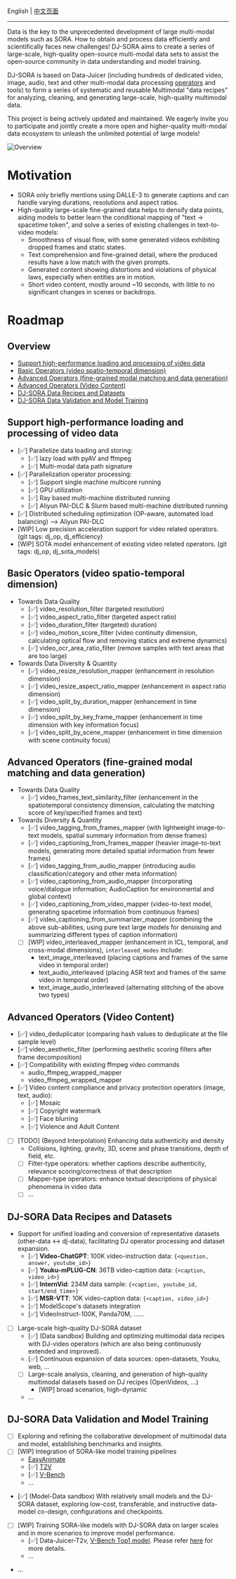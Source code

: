 English | [中文页面](DJ_SORA_ZH.md) 

---

Data is the key to the unprecedented development of large multi-modal models such as SORA. How to obtain and process data efficiently and scientifically faces new challenges! DJ-SORA aims to create a series of large-scale, high-quality open-source multi-modal data sets to assist the open-source community in data understanding and model training.

DJ-SORA is based on Data-Juicer (including hundreds of dedicated video, image, audio, text and other multi-modal data processing [operators](Operators_ZH.md) and tools) to form a series of systematic and reusable Multimodal "data recipes" for analyzing, cleaning, and generating large-scale, high-quality multimodal data.

This project is being actively updated and maintained. We eagerly invite you to participate and jointly create a more open and higher-quality multi-modal data ecosystem to unleash the unlimited potential of large models!

![Overview](https://img.alicdn.com/imgextra/i2/O1CN01YMO2p31MsT5PKu7fh_!!6000000001490-0-tps-2134-1518.jpg)

# Motivation
- SORA only briefly mentions using DALLE-3 to generate captions and can handle varying durations, resolutions and aspect ratios.
- High-quality large-scale fine-grained data helps to densify data points, aiding models to better learn the conditional mapping of "text -> spacetime token", and solve a series of existing challenges in text-to-video models:
  - Smoothness of visual flow, with some generated videos exhibiting dropped frames and static states.
  - Text comprehension and fine-grained detail, where the produced results have a low match with the given prompts.
  - Generated content showing distortions and violations of physical laws, especially when entities are in motion.
  - Short video content, mostly around ~10 seconds, with little to no significant changes in scenes or backdrops.

# Roadmap
## Overview
* [Support high-performance loading and processing of video data](#support-high-performance-loading-and-processing-of-video-data)
* [Basic Operators (video spatio-temporal dimension)](#basic-operators-video-spatio-temporal-dimension)
* [Advanced Operators (fine-grained modal matching and data generation)](#advanced-operators-fine-grained-modal-matching-and-data-generation)
* [Advanced Operators (Video Content)](#advanced-operators-video-content)
* [DJ-SORA Data Recipes and Datasets](#dj-sora-data-recipes-and-datasets)
* [DJ-SORA Data Validation and Model Training](#dj-sora-data-validation-and-model-training)


## Support high-performance loading and processing of video data
- [✅] Parallelize data loading and storing:
   - [✅] lazy load with pyAV and ffmpeg
   - [✅] Multi-modal data path signature
- [✅] Parallelization operator processing:
   - [✅] Support single machine multicore running
   - [✅] GPU utilization
   - [✅] Ray based multi-machine distributed running
   - [✅] Aliyun PAI-DLC & Slurm based multi-machine distributed running
- [✅] Distributed scheduling optimization (OP-aware, automated load balancing) --> Aliyun PAI-DLC
- [WIP] Low precision acceleration support for video related operators. (git tags: dj_op, dj_efficiency)
- [WIP] SOTA model enhancement of existing video related operators. (git tags: dj_op, dj_sota_models)

## Basic Operators (video spatio-temporal dimension)
- Towards Data Quality
  - [✅] video_resolution_filter (targeted resolution)
  - [✅] video_aspect_ratio_filter (targeted aspect ratio)
  - [✅] video_duration_filter (targeted) duration)
  - [✅] video_motion_score_filter (video continuity dimension, calculating optical flow and removing statics and extreme dynamics)
  - [✅] video_ocr_area_ratio_filter (remove samples with text areas that are too large)
- Towards Data Diversity & Quantity
   - [✅] video_resize_resolution_mapper (enhancement in resolution dimension)
   - [✅] video_resize_aspect_ratio_mapper (enhancement in aspect ratio dimension)
   - [✅] video_split_by_duration_mapper (enhancement in time dimension)
  - [✅] video_split_by_key_frame_mapper (enhancement in time dimension with key information focus)
   - [✅] video_split_by_scene_mapper (enhancement in time dimension with scene continuity focus)

## Advanced Operators (fine-grained modal matching and data generation)
- Towards Data Quality
  - [✅] video_frames_text_similarity_filter (enhancement in the spatiotemporal consistency dimension, calculating the matching score of key/specified frames and text)
- Towards Diversity & Quantity
  - [✅] video_tagging_from_frames_mapper (with lightweight image-to-text models, spatial summary information from dense frames)
  - [✅] video_captioning_from_frames_mapper (heavier image-to-text models, generating more detailed spatial information from fewer frames)
  - [✅] video_tagging_from_audio_mapper (introducing audio classification/category and other meta information)
  - [✅] video_captioning_from_audio_mapper (incorporating voice/dialogue information; AudioCaption for environmental and global context)
  - [✅] video_captioning_from_video_mapper (video-to-text model, generating spacetime information from continuous frames)
  - [✅] video_captioning_from_summarizer_mapper (combining the above sub-abilities, using pure text large models for denoising and summarizing different types of caption information)
  - [ ] [WIP] video_interleaved_mapper (enhancement in ICL, temporal, and cross-modal dimensions), `interleaved_modes` include:
    - text_image_interleaved (placing captions and frames of the same video in temporal order)
    - text_audio_interleaved (placing ASR text and frames of the same video in temporal order)
    - text_image_audio_interleaved (alternating stitching of the above two types)
## Advanced Operators (Video Content)
- [✅] video_deduplicator (comparing hash values to deduplicate at the file sample level)
- [✅] video_aesthetic_filter (performing aesthetic scoring filters after frame decomposition)
- [✅] Compatibility with existing ffmpeg video commands
  - audio_ffmpeg_wrapped_mapper 
  - video_ffmpeg_wrapped_mapper
- [✅] Video content compliance and privacy protection operators (image, text, audio):
  - [✅] Mosaic
  - [✅] Copyright watermark
  - [✅] Face blurring
  - [✅] Violence and Adult Content
- [ ] [TODO] (Beyond Interpolation) Enhancing data authenticity and density
  - Collisions, lighting, gravity, 3D, scene and phase transitions, depth of field, etc.
  - [ ] Filter-type operators: whether captions describe authenticity, relevance scoring/correctness of that description
  - [ ] Mapper-type operators: enhance textual descriptions of physical phenomena in video data
  - [ ] ...
## DJ-SORA Data Recipes and Datasets
- Support for unified loading and conversion of representative datasets (other-data <-> dj-data), facilitating DJ operator processing and dataset expansion.
  - [✅] **Video-ChatGPT**: 100K video-instruction data: `{<question, answer, youtube_id>}`
  - [✅] **Youku-mPLUG-CN**: 36TB video-caption data: `{<caption, video_id>}`
  - [✅] **InternVid**: 234M data sample: `{<caption, youtube_id, start/end_time>}`
  - [✅] **MSR-VTT**: 10K video-caption data: `{<caption, video_id>}`
  - [✅] ModelScope's datasets integration
  - [✅] VideoInstruct-100K, Panda70M, ......
- [ ] Large-scale high-quality DJ-SORA dataset
  - [✅] (Data sandbox) Building and optimizing multimodal data recipes with DJ-video operators (which are also being continuously extended and improved).
  - [✅] Continuous expansion of data sources: open-datasets, Youku, web, ...
  - [ ] Large-scale analysis, cleaning, and generation of high-quality multimodal datasets based on DJ recipes (OpenVideos, ...)
    - [WIP] broad scenarios, high-dynamic
  - ...

## DJ-SORA Data Validation and Model Training
  - [ ] Exploring and refining the collaborative development of multimodal data and model, establishing benchmarks and insights.
  - [ ] [WIP] Integration of SORA-like model training pipelines
    - [EasyAnimate](https://github.com/aigc-apps/EasyAnimate)
    - [✅] [T2V](https://t2v-turbo.github.io/)
    - [✅] [V-Bench](https://vchitect.github.io/VBench-project/)
    - ...
  - [✅] (Model-Data sandbox) With relatively small models and the DJ-SORA dataset, exploring low-cost, transferable, and instructive data-model co-design, configurations and checkpoints. 
  - [ ] [WIP] Training SORA-like models with DJ-SORA data on  larger scales and in more scenarios to improve model performance.
    - [✅] Data-Juicer-T2v, [V-Bench Top1 model](https://huggingface.co/datajuicer/Data-Juicer-T2V-v2). Please refer [here](./Sandbox.md) for more details.
    - ...
  - ...
